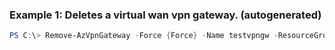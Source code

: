 ### Example 1: Deletes a virtual wan vpn gateway. (autogenerated)
```powershell
PS C:\> Remove-AzVpnGateway -Force {Force} -Name testvpngw -ResourceGroupName MyResourceGroup
```

